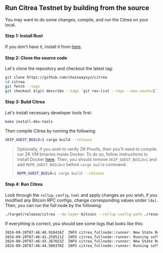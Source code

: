 ## Run Citrea Testnet by building from the source

You may want to do some changes, compile, and run the Citrea on your local. 

#### Step 1: Install Rust

If you don't have it, install it from [here](https://www.rust-lang.org/tools/install).

#### Step 2: Clone the source code

Let's clone the repository and checkout the latest tag:
```sh
git clone https://github.com/chainwayxyz/citrea
cd citrea
git fetch --tags
git checkout $(git describe --tags `git rev-list --tags --max-count=1`)
```

#### Step 3: Build Citrea

Let's install necessary developer tools first:

```sh
make install-dev-tools
```

Then compile Citrea by running the following:

```sh
SKIP_GUEST_BUILD=1 cargo build --release
```

> 
> Optionally, if you wish to verify ZK-Proofs, then you'll need to compile our ZK VM binaries inside Docker. To do so, follow instructions to install Docker [here](https://docs.docker.com/engine/install/). Then, you should remove `SKIP_GUEST_BUILD=1` and add `REPR_GUEST_BUILD=1` before `cargo build` command:
> 
> ```sh 
> REPR_GUEST_BUILD=1 cargo build --release
> ```
>

#### Step 4: Run Citrea

Look through the `rollup_config.toml` and apply changes as you wish, if you modified any Bitcoin RPC configs, change corresponding values under `[da]`. Then, you can run the full node by the following:

```sh
./target/release/citrea --da-layer bitcoin --rollup-config-path ./resources/configs/testnet/rollup_config.toml --genesis-paths ./resources/genesis/testnet
```

If everything is correct, you should see some logs that looks like this:

```sh
2024-09-20T07:46:40.910416Z  INFO citrea_fullnode::runner: New State Root after soft confirmation #273314 is: RootHash("52b3c30f68667a7f25707534d2dc21d9071e7b776cb19df54166108fb6858c91")
2024-09-20T07:46:43.259511Z  INFO citrea_fullnode::runner: Running soft confirmation batch #273315 with hash: 0x1e387d251804ef906006dd0dd3c392fdb891c81ef14cb531cf51e7ee3e72e0e0 on DA block #46991
2024-09-20T07:46:43.267653Z  INFO citrea_fullnode::runner: New State Root after soft confirmation #273315 is: RootHash("1c04ab455e3b36da5a780b510e9d5bb1210ce6ca6027a11ac70e145bf33525d8")
2024-09-20T07:46:44.500370Z  INFO citrea_fullnode::runner: Running soft confirmation batch #273316 with hash: 0xd7ac25afe89c509d58a044271de3cfd720c4143a7dd07a86c615b99db1a26c83 on DA block #46991
```